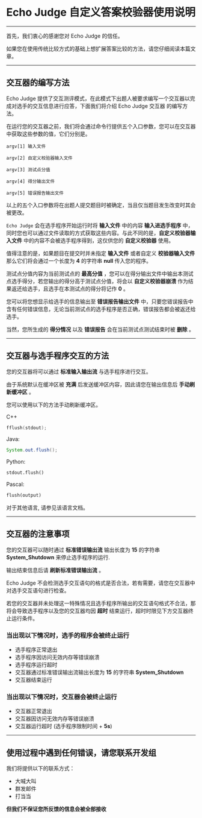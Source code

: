 ﻿# Echo Judge 自定义答案校验器使用说明

------



首先，我们衷心的感谢您对 Echo Judge 的信任。

如果您在使用传统比较方式的基础上想扩展答案比较的方法，请您仔细阅读本篇文章。



------



## 交互器的编写方法



Echo Judge 提供了交互测评模式，在此模式下出题人被要求编写一个交互器以完成对选手的交互信息进行应答，下面我们将介绍 Echo Judge 交互器 的编写方法。



在运行您的交互器之前，我们将会通过命令行提供五个入口参数，您可以在交互器中获取这些参数的值，它们分别是。



```
argv[1] 输入文件

argv[2] 自定义校验器输入文件

argv[3] 测试点分值

argv[4] 得分输出文件

argv[5] 错误报告输出文件
```



以上的五个入口参数将在出题人提交题目时被确定，当且仅当题目发生改变时其会被更改。



`Echo Judge` 会在选手程序开始运行时将 **输入文件** 中的内容 **输入进选手程序** 中，同时您也可以通过文件读取的方式获取这些内容。与此不同的是，**自定义校验器输入文件** 中的内容不会被选手程序得到，这仅供您的 **自定义校验器** 使用。



值得注意的是，如果题目在提交时并未指定 **输入文件** 或者自定义 **校验器输入文件** 那么它们将会通过一个长度为 **4** 的字符串 **null** 传入您的程序。



测试点分值内容为当前测试点的 **最高分值** ，您可以在得分输出文件中输出本测试点选手得分，若您输出的得分高于测试点分值，将会以 **自定义校验器崩溃** 作为结果返还给选手，且选手在本测试点的得分将记作 **0** 。



您可以将您想显示给选手的信息输出至 **错误报告输出文件** 中，只要您错误报告中含有任何错误信息，无论当前测试点的选手程序是否正确，错误报告都会被返还给选手。



当然，您所生成的 **得分情况** 以及 **错误报告** 会在当前测试点测试结束时被 **删除** 。



------

## 交互器与选手程序交互的方法



您的交互器将可以通过 **标准输入输出流** 与选手程序进行交互。



由于系统默认在缓冲区被 **充满** 后发送缓冲区内容，因此请您在输出信息后 **手动刷新缓冲区** 。



您可以使用以下的方法手动刷新缓冲区。



C++ 

``` cpp
fflush(stdout);
```



Java:

```java
System.out.flush();
```



Python:

``` python
stdout.flush()
```



Pascal:

``` pascal
flush(output)
```



对于其他语言, 请参见该语言文档。



------



## 交互器的注意事项



您的交互器可以随时通过 **标准错误输出流** 输出长度为 **15** 的字符串 **System_Shutdown** 来停止选手程序的运行.

输出结束信息后请 **刷新标准错误输出流** 。



Echo Judge 不会检测选手交互语句的格式是否合法，若有需要，请您在交互器中对选手交互语句进行检查。

若您的交互器并未处理这一特殊情况且选手程序所输出的交互语句格式不合法，那将会导致选手程序以及您的交互器均因 **超时** 结束运行，超时时限见下方交互器终止运行条件。



### 当出现以下情况时，选手的程序会被终止运行

- 选手程序正常退出
- 选手程序因访问无效内存等错误崩溃
- 选手程序运行超时
- 交互器通过标准错误输出流输出长度为 **15** 的字符串 **System_Shutdown**
- 交互器结束运行



### 当出现以下情况时，交互器会被终止运行

- 交互器正常退出
- 交互器因访问无效内存等错误崩溃
- 交互器运行超时 (选手程序限制时间 + **5s**)


------



## 使用过程中遇到任何错误，请您联系开发组



我们将提供以下的联系方式：

- 大喊大叫
- 群发邮件
- 打当当



**但我们不保证您所反馈的信息会被全部接收**


<style>
  .page-header{
    background-image:url(doc/images/BackGround.jpg);
    background-size: cover;
    background-position: center;
  }
</style>

